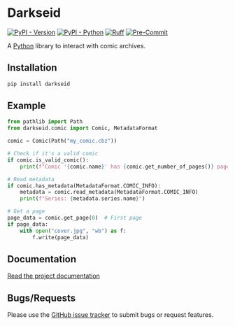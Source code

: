 # Darkseid

[![PyPI - Version](https://img.shields.io/pypi/v/darkseid.svg)](https://pypi.org/project/darkseid/)
[![PyPI - Python](https://img.shields.io/pypi/pyversions/darkseid.svg)](https://pypi.org/project/darkseid/)
[![Ruff](https://img.shields.io/badge/Linter-Ruff-informational)](https://github.com/charliermarsh/ruff)
[![Pre-Commit](https://img.shields.io/badge/Pre--Commit-Enabled-informational?logo=pre-commit)](https://github.com/pre-commit/pre-commit)

A [Python](https://www.python.org/) library to interact with comic archives.

## Installation

```bash
pip install darkseid
```

## Example

```python
from pathlib import Path
from darkseid.comic import Comic, MetadataFormat

comic = Comic(Path("my_comic.cbz"))

# Check if it's a valid comic
if comic.is_valid_comic():
    print(f"Comic '{comic.name}' has {comic.get_number_of_pages()} pages")

# Read metadata
if comic.has_metadata(MetadataFormat.COMIC_INFO):
    metadata = comic.read_metadata(MetadataFormat.COMIC_INFO)
    print(f"Series: {metadata.series.name}")

# Get a page
page_data = comic.get_page(0)  # First page
if page_data:
    with open("cover.jpg", "wb") as f:
        f.write(page_data)
```

## Documentation

[Read the project documentation](https://darkseid.readthedocs.io/en/stable/?badge=latest)

## Bugs/Requests

Please use the
[GitHub issue tracker](https://github.com/Metron-Project/darkseid/issues) to
submit bugs or request features.
